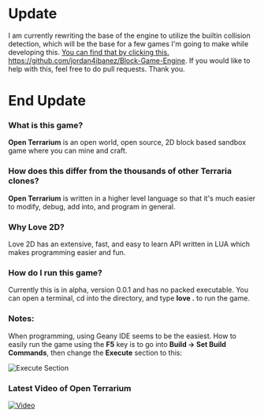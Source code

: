 # Update

I am currently rewriting the base of the engine to utilize the builtin collision detection, which will be the base for a few games I'm going to make while developing this. [You can find that by clicking this.](https://github.com/jordan4ibanez/Block-Game-Engine) https://github.com/jordan4ibanez/Block-Game-Engine. If you would like to help with this, feel free to do pull requests. Thank you.


# End Update

### What is this game?

__Open Terrarium__ is an open world, open source, 2D block based sandbox game where you can mine and craft.



### How does this differ from the thousands of other Terraria clones?

__Open Terrarium__ is written in a higher level language so that it's much easier to modify, debug, add into, and program in general.



### Why Love 2D?

Love 2D has an extensive, fast, and easy to learn API written in LUA which makes programming easier and fun.



### How do I run this game?

Currently this is in alpha, version 0.0.1 and has no packed executable. You can open a terminal, cd into the directory, and type __love .__ to run the game.



### Notes:

When programming, using Geany IDE seems to be the easiest. How to easily run the game using the __F5__ key is to go into __Build -> Set Build Commands__, then change the __Execute__ section to this:

![Execute Section](https://raw.githubusercontent.com/jordan4ibanez/Open-Terrarium/master/github_resources/geany_1.png "Execute Section")



### Latest Video of Open Terrarium

[![Video](https://raw.githubusercontent.com/jordan4ibanez/Open-Terrarium/master/github_resources/youtube.jpg)](https://www.youtube.com/watch?v=Ls3e-nWXzGI)
